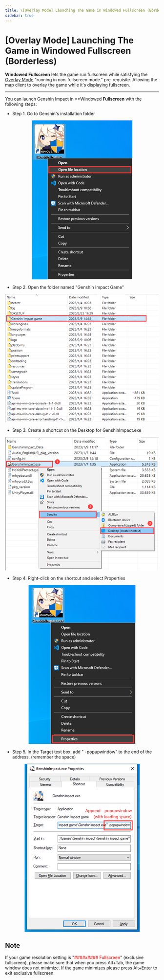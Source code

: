 ```yaml
---
title: \[Overlay Mode] Launching The Game in Windowed Fullscreen (Borderless)
sidebar: true
---
```


# [Overlay Mode] Launching The Game in Windowed Fullscreen (Borderless)

**Windowed Fullscreen** lets the game run fullscreen while satisfying the [Overlay Mode](https://support.qq.com/products/321980/faqs-more/?id=135544) "running in non-fullscreen mode." pre-requisite. Allowing the map client to overlay the game while it's displaying fullscreen.

---
You can launch Genshin Impact in **Windowed **Fullscreen** with the following steps:

  - Step 1. Go to Genshin's installation folder
<div align="center"><img src="Images\WF-Location-EN.png"></img></div>

  - Step 2. Open the folder named "Genshin Impact Game"
<div align="center"><img src="Images\WF-Subdir-EN.png"></img></div>

  - Step 3. Create a shortcut on the Desktop for GenshinImpact.exe
<div align="center"><img src="Images\WF-Shortcut-EN.png"></img></div>

  - Step 4. Right-click on the shortcut and select Properties
<div align="center"><img src="Images\WF-Prop-EN.png"></img></div>

  - Step 5. In the Target text box, add " -popupwindow" to the end of the address. (remember the space)
<div align="center"><img src="Images\WF-PropEdit-EN.png"></img></div>

## Note

If your game resolution setting is "<span style="color: red">####x#### Fullscreen</span>" (exclusive fullscreen), please make sure that when you press Alt+Tab, the game window does not minimize. If the game minimizes please press Alt+Enter to exit exclusive fullscreen.